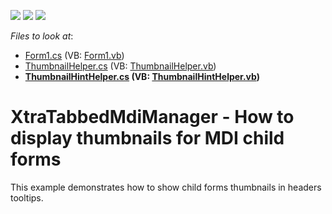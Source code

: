 <!-- default badges list -->
![](https://img.shields.io/endpoint?url=https://codecentral.devexpress.com/api/v1/VersionRange/128618080/10.1.4%2B)
[![](https://img.shields.io/badge/Open_in_DevExpress_Support_Center-FF7200?style=flat-square&logo=DevExpress&logoColor=white)](https://supportcenter.devexpress.com/ticket/details/E2581)
[![](https://img.shields.io/badge/📖_How_to_use_DevExpress_Examples-e9f6fc?style=flat-square)](https://docs.devexpress.com/GeneralInformation/403183)
<!-- default badges end -->
<!-- default file list -->
*Files to look at*:

* [Form1.cs](./CS/WindowsApplication1/Form1.cs) (VB: [Form1.vb](./VB/WindowsApplication1/Form1.vb))
* [ThumbnailHelper.cs](./CS/WindowsApplication1/Helper/ThumbnailHelper.cs) (VB: [ThumbnailHelper.vb](./VB/WindowsApplication1/Helper/ThumbnailHelper.vb))
* **[ThumbnailHintHelper.cs](./CS/WindowsApplication1/Helper/ThumbnailHintHelper.cs) (VB: [ThumbnailHintHelper.vb](./VB/WindowsApplication1/Helper/ThumbnailHintHelper.vb))**
<!-- default file list end -->
# XtraTabbedMdiManager - How to display thumbnails for MDI child forms


<p>This example demonstrates how to show child forms thumbnails in headers tooltips.</p>

<br/>


